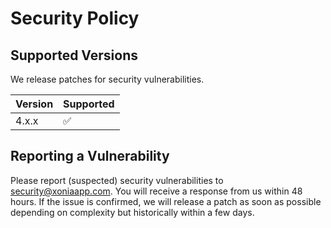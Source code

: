 # Security Policy

## Supported Versions

We release patches for security vulnerabilities.

| Version | Supported          |
| ------- | ------------------ |
| 4.x.x   | :white_check_mark: |

## Reporting a Vulnerability

Please report (suspected) security vulnerabilities to security@xoniaapp.com. You will receive a response from us within 48 hours. If the issue is confirmed, we will release a patch as soon as possible depending on complexity but historically within a few days.
